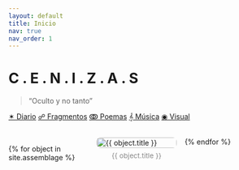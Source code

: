 ```yaml
---
layout: default
title: Inicio
nav: true
nav_order: 1
---
```


# C . E . N . I . Z . A . S

> “Oculto y no tanto”

<div class="nube-de-palabras">
  <a href="{{ site.baseurl }}/diario/">✶ Diario</a>
  <a href="{{ site.baseurl }}/fragmentos/">☍ Fragmentos</a>
  <a href="{{ site.baseurl }}/poemas/">ↂ Poemas</a>
  <a href="{{ site.baseurl }}/musica/">𝄞 Música</a>
  <a href="{{ site.baseurl }}/visual/">◉ Visual</a>
</div>

<style>
.collage {
  column-count: 3;
  column-gap: 1rem;
  margin-top: 2rem;
}

@media (max-width: 800px) {
  .collage {
    column-count: 2;
  }
}
@media (max-width: 500px) {
  .collage {
    column-count: 1;
  }
}

.collage figure {
  break-inside: avoid;
  margin: 0 0 1rem;
}

.collage img {
  width: 100%;
  height: auto;
  border-radius: 8px;
  display: block;
}
.collage figcaption {
  text-align: center;
  font-size: 0.85rem;
  color: #888;
  margin-top: 0.4rem;
}
</style>

<div class="collage">

{% for object in site.assemblage %}
  <figure>
    <a href="{{ site.baseurl }}{{ object.link }}">
      <img src="{{ site.baseurl }}{{ object.image }}" alt="{{ object.title }}">
    </a>
    <figcaption>{{ object.title }}</figcaption>
  </figure>
{% endfor %}

</div>